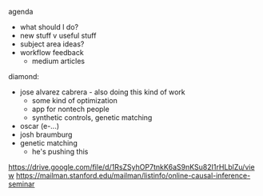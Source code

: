 agenda
- what should I do?
- new stuff v useful stuff
- subject area ideas?
- workflow feedback
	- medium articles

diamond:
- jose alvarez cabrera - also doing this kind of work
	- some kind of optimization
	- app for nontech people
	- synthetic controls, genetic matching
- oscar (e-...)
- josh braumburg
- genetic matching
	- he's pushing this

https://drive.google.com/file/d/1RsZSyhOP7tnkK6aS9nKSu82I1rHLblZu/view
https://mailman.stanford.edu/mailman/listinfo/online-causal-inference-seminar